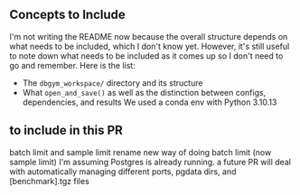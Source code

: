 ## Concepts to Include
I'm not writing the README now because the overall structure depends on what needs to be included, which I don't know yet.
However, it's still useful to note down what needs to be included as it comes up so I don't need to go and remember.
Here is the list:
- The `dbgym_workspace/` directory and its structure
- What `open_and_save()` as well as the distinction between configs, dependencies, and results
We used a conda env with Python 3.10.13

## to include in this PR
batch limit and sample limit rename
new way of doing batch limit (now sample limit)
I'm assuming Postgres is already running. a future PR will deal with automatically managing different ports, pgdata dirs, and [benchmark].tgz files